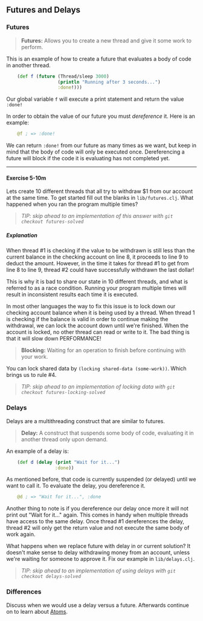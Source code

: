 ## Futures and Delays

### Futures

> **Futures:** Allows you to create a new thread and give it some work to perform.

This is an example of how to create a future that evaluates a body of code in another thread.

~~~clojure
    (def f (future (Thread/sleep 3000)
                   (println "Running after 3 seconds...")
                   :done!)))
~~~

Our global variable `f` will execute a print statement and return the value `:done!`

In order to obtain the value of our future you must _dereference_ it. Here is an example:

~~~clojure
    @f ; => :done!
~~~

We can return `:done!` from our future as many times as we want, but keep in mind that the body of code will only be executed once. Dereferencing a future will block if the code it is evaluating has not completed yet.

***

#### Exercise 5-10m

Lets create 10 different threads that all try to withdraw $1 from our account at the same time.  To get started fill out the blanks in `lib/futures.clj`. What happened when you ran the program multiple times?

> _TIP: skip ahead to an implementation of this answer with `git checkout futures-solved`_

##### Explanation

When thread #1 is checking if the value to be withdrawn is still less than the current balance in the checking account on line 8, it proceeds to line 9 to deduct the amount. However, in the time it takes for thread #1 to get from line 8 to line 9, thread #2 could have successfully withdrawn the last dollar!

This is why it is bad to share our state in 10 different threads, and what is referred to as a race condition. Running your program multiple times will result in inconsistent results each time it is executed.

In most other languages the way to fix this issue is to lock down our checking account balance when it is being used by a thread. When thread 1 is checking if the balance is valid in order to continue making the withdrawal, we can lock the account down until we're finished. When the account is locked, no other thread can read or write to it. The bad thing is that it will slow down PERFORMANCE!

> **Blocking:** Waiting for an operation to finish before continuing with your work.

You can lock shared data by `(locking shared-data (some-work))`. Which brings us to rule #4.

> _TIP: skip ahead to an implementation of locking data with `git checkout futures-locking-solved`_

### Delays

Delays are a multithreading construct that are similar to futures.

> **Delay:** A construct that suspends some body of code, evaluating it in another thread only upon demand.

An example of a delay is:
~~~clojure
    (def d (delay (print "Wait for it...")
                  :done))
~~~

As mentioned before, that code is currently suspended (or delayed) until we want to call it. To evaluate the delay, you dereference it.

~~~clojure
    @d ; => "Wait for it...", :done
~~~

Another thing to note is if you dereference our delay once more it will not print out "Wait for it..." again. This comes in handy when multiple threads have access to the same delay. Once thread #1 dereferences the delay, thread #2 will only get the return value and not execute the same body of work again.

What happens when we replace future with delay in or current solution? It doesn't make sense to delay withdrawing money from an account, unless we're waiting for someone to approve it. Fix our example in `lib/delays.clj`.

> _TIP: skip ahead to an implementation of using delays with `git checkout delays-solved`_

### Differences

Discuss when we would use a delay versus a future. Afterwards continue on to learn about [Atoms](Atoms.md).
